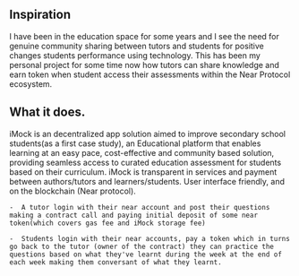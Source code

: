 ## Inspiration

I have been in the education space for some years and I see the need for genuine community sharing between tutors and students for positive changes students performance using technology.  This has been my personal project for some time now how tutors can share knowledge and earn token when student access their assessments within the Near Protocol ecosystem.

## What it does. 

iMock is an decentralized app solution aimed to improve secondary school students(as a first case study), an Educational platform that enables learning at an easy pace, cost-effective and community based solution, providing seamless access to curated education assessment for students based on their curriculum. iMock is transparent in services and payment between authors/tutors and learners/students. User interface friendly, and on the blockchain (Near protocol).
    
    -  A tutor login with their near account and post their questions making a contract call and paying initial deposit of some near token(which covers gas fee and iMock storage fee)
    
    -  Students login with their near accounts, pay a token which in turns go back to the tutor (owner of the contract) they can practice the questions based on what they've learnt during the week at the end of each week making them conversant of what they learnt.
